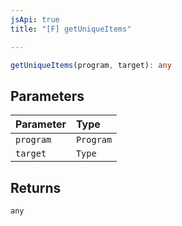 ```yaml
---
jsApi: true
title: "[F] getUniqueItems"

---
```

```ts
getUniqueItems(program, target): any
```

## Parameters

| Parameter | Type |
| :------ | :------ |
| `program` | `Program` |
| `target` | `Type` |

## Returns

`any`
